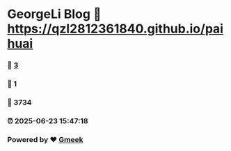 # GeorgeLi Blog :link: https://qzl2812361840.github.io/paihuai 
### :page_facing_up: [3](https://qzl2812361840.github.io/paihuai/tag.html) 
### :speech_balloon: 1 
### :hibiscus: 3734 
### :alarm_clock: 2025-06-23 15:47:18 
### Powered by :heart: [Gmeek](https://github.com/Meekdai/Gmeek)
